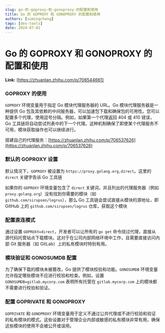 ```yaml
---
slug: go-的-goproxy-和-gonoproxy-的配置和使用
title: Go 的 GOPROXY 和 GONOPROXY 的配置和使用
authors: [sumingcheng]
tags: [dev-tools]
date: 2024-07-02
---
```


# Go 的 GOPROXY 和 GONOPROXY 的配置和使用



 **Link:** [https://zhuanlan.zhihu.com/p/706544661]

### GOPROXY 的使用  

`GOPROXY` 环境变量用于指定 Go 模块代理服务器的 URL。Go 模块代理服务器是一种提供 Go 包及其依赖的中间服务器，可以加速包下载和确保包的可用性。您可以配置多个代理，使用逗号分隔。例如，如果第一个代理返回 404 或 410 错误，Go 工具链将自动尝试列表中的下一个代理。这种机制确保了即使某个代理服务不可用，模块获取操作也可以继续进行。

搭建自己的代理服务：[https://zhuanlan.zhihu.com/p/706537626](https://zhuanlan.zhihu.com/p/706537626)

### 默认的 GOPROXY 设置  

默认情况下，`GOPROXY` 被设置为 `https://proxy.golang.org,direct`。这里的 `direct` 关键字告诉 Go 工具链

如果你的 `GOPROXY` 环境变量包含了 `direct` 关键词，并且列出的代理服务器（例如 `proxy.golang.org`）没有找到你需要的模块（如 `github.com/sirupsen/logrus`），那么 Go 工具链会尝试直接从模块的源地址，即 GitHub 上的 `github.com/sirupsen/logrus` 仓库，获取这个模块

### 配置直连模式  

通过设置 `GOPROXY=direct`，开发者可以让所有的 `go get` 命令绕过代理，直接从源代码托管站点下载模块。这对于在公司内部网络环境中工作，且需要直接访问内部 Git 服务器（如 GitLab）上的私有模块时特别有用。

### 模块验证和 GONOSUMDB 配置  

为了确保下载的模块未被篡改，Go 提供了模块校验和功能。`GONOSUMDB` 环境变量允许指定哪些模块不应进行校验和检查。例如，设置 `GONOSUMDB=gitlab.mycorp.com` 表明所有托管在 `gitlab.mycorp.com` 上的模块都不需要进行校验和验证。

### 配置 GOPRIVATE 和 GONOPROXY  

`GOPRIVATE` 和 `GONOPROXY` 环境变量用于定义不通过公共代理或不进行校验和验证的私有模块的模式。这些设置对于管理企业内部或敏感的私有模块非常有用，确保这些模块的使用不会被公开或误用。